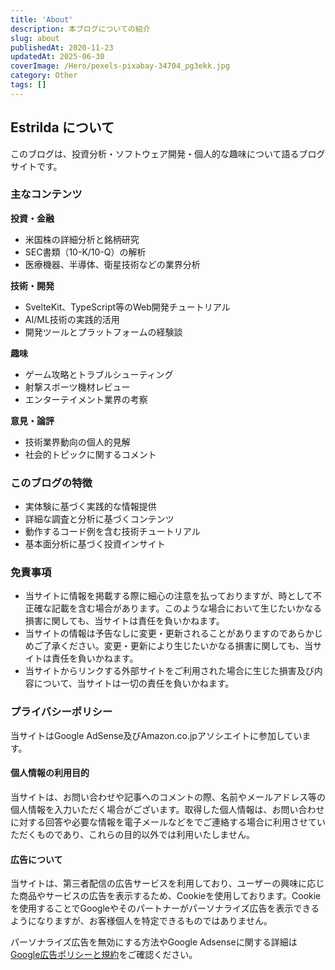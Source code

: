 ```yaml
---
title: 'About'
description: 本ブログについての紹介
slug: about
publishedAt: 2020-11-23
updatedAt: 2025-06-30
coverImage: /Hero/pexels-pixabay-34704_pg3ekk.jpg
category: Other
tags: []
---
```


## Estrilda について

このブログは、投資分析・ソフトウェア開発・個人的な趣味について語るブログサイトです。

### 主なコンテンツ

**投資・金融**

- 米国株の詳細分析と銘柄研究
- SEC書類（10-K/10-Q）の解析
- 医療機器、半導体、衛星技術などの業界分析

**技術・開発**

- SvelteKit、TypeScript等のWeb開発チュートリアル
- AI/ML技術の実践的活用
- 開発ツールとプラットフォームの経験談

**趣味**

- ゲーム攻略とトラブルシューティング
- 射撃スポーツ機材レビュー
- エンターテイメント業界の考察

**意見・論評**

- 技術業界動向の個人的見解
- 社会的トピックに関するコメント

### このブログの特徴

- 実体験に基づく実践的な情報提供
- 詳細な調査と分析に基づくコンテンツ
- 動作するコード例を含む技術チュートリアル
- 基本面分析に基づく投資インサイト

### 免責事項

- 当サイトに情報を掲載する際に細心の注意を払っておりますが、時として不正確な記載を含む場合があります。このような場合において生じたいかなる損害に関しても、当サイトは責任を負いかねます。
- 当サイトの情報は予告なしに変更・更新されることがありますのであらかじめご了承ください。変更・更新により生じたいかなる損害に関しても、当サイトは責任を負いかねます。
- 当サイトからリンクする外部サイトをご利用された場合に生じた損害及び内容について、当サイトは一切の責任を負いかねます。

### プライバシーポリシー

当サイトはGoogle AdSense及びAmazon.co.jpアソシエイトに参加しています。

#### 個人情報の利用目的

当サイトは、お問い合わせや記事へのコメントの際、名前やメールアドレス等の個人情報を入力いただく場合がございます。取得した個人情報は、お問い合わせに対する回答や必要な情報を電子メールなどをでご連絡する場合に利用させていただくものであり、これらの目的以外では利用いたしません。

#### 広告について

当サイトは、第三者配信の広告サービスを利用しており、ユーザーの興味に応じた商品やサービスの広告を表示するため、Cookieを使用しております。Cookieを使用することでGoogleやそのパートナーがパーソナライズ広告を表示できるようになりますが、お客様個人を特定できるものではありません。

パーソナライズ広告を無効にする方法やGoogle Adsenseに関する詳細は[Google広告ポリシーと規約](https://policies.google.com/technologies/ads?gl=jp)をご確認ください。
